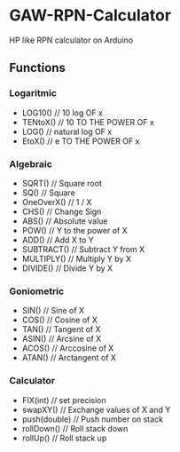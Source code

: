 # GAW-RPN-Calculator
 HP like RPN calculator on Arduino

## Functions

### Logaritmic

- LOG10()         // 10 log OF x
- TENtoX()        // 10 TO THE POWER OF x
- LOG()           // natural log OF x
- EtoX()          // e TO THE POWER OF x

### Algebraic

- SQRT()          // Square root
- SQ()            // Square
- OneOverX()      // 1 / X
- CHS()           // Change Sign
- ABS()           // Absolute value
- POW()           // Y to the power of X
- ADD()           // Add X to Y
- SUBTRACT()      // Subtract Y from X
- MULTIPLY()      // Multiply Y by X
- DIVIDE()        // Divide Y by X

### Goniometric

- SIN()           // Sine of X
- COS()           // Cosine of X
- TAN()           // Tangent of X
- ASIN()          // Arcsine of X
- ACOS()          // Arccosine of X
- ATAN()          // Arctangent of X

### Calculator

- FIX(int)        // set precision
- swapXY()        // Exchange values of X and Y
- push(double)    // Push number on stack
- rollDown()      // Roll stack down
- rollUp()        // Roll stack up


